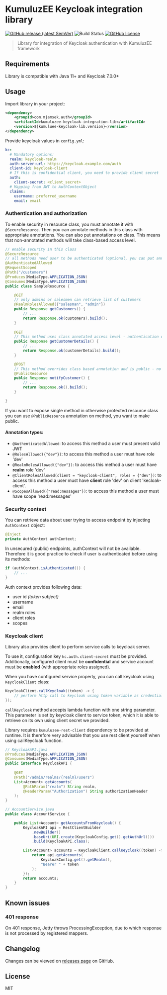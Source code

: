 # KumuluzEE Keycloak integration library

[![GitHub release (latest SemVer)](https://img.shields.io/github/v/release/Jamsek-m/kumuluzee-keycloak-integration-lib)](https://github.com/Jamsek-m/kumuluzee-keycloak-integration-lib/releases)
![Build Status](https://jenkins.mjamsek.com/buildStatus/icon?job=kumuluzee-keycloak-integration-lib)
[![GitHub license](https://img.shields.io/github/license/Jamsek-m/kumuluzee-keycloak-integration-lib)](https://github.com/Jamsek-m/kumuluzee-keycloak-integration-lib/blob/master/LICENSE)

> Library for integration of Keycloak authentication with KumuluzEE framework

## Requirements

Library is compatible with Java 11+ and Keycloak 7.0.0+

## Usage

Import library in your project:
```xml
<dependency>
    <groupId>com.mjamsek.auth</groupId>
    <artifactId>kumuluzee-keycloak-integration-lib</artifactId>
    <version>${kumuluee-keycloak-lib.version}</version>
</dependency>
``` 

Provide keycloak values in `config.yml`:

```yaml
kc:
  # Mandatory options:
  realm: keycloak-realm
  auth-server-url: https://keycloak.example.com/auth
  client-id: keycloak-client
  # If this is confidential client, you need to provide client secret
  auth:
    client-secret: <client_secret>
  # Mapping from JWT to AuthContextObject 
  claims:
    username: preferred_username
    email: email
```

### Authentication and authorization

To enable security in resource class, you must annotate it with `@SecureResource`. Then you can annotate methods in this class with appropriate annotations. You can also put annotations on class. This means that non-annotated methods will take class-based access level.

```java
// enable security in this class
@SecureResource
// all methods need user to be authenticated (optional, you can put annotations on method only)
@AuthenticatedAllowed
@RequestScoped
@Path("/customers")
@Produces(MediaType.APPLICATION_JSON)
@Consumes(MediaType.APPLICATION_JSON)
public class SampleResource {

    @GET
    // only admins or salesmen can retrieve list of customers
    @RealmRolesAllowed({"salesman", "admin"})
    public Response getCustomers() {
        // ... 
        return Response.ok(customers).build();
    }
    
    @GET
    // This method uses class annotated access level - authentication only
    public Response getCustomerDetails() {
        // ... 
        return Response.ok(customerDetails).build();
    }

    @POST
    // This method overrides class based annotation and is public - no authentication needed
    @PublicResource
    public Response notifyCustomer() {
        // ... 
        return Response.ok().build();
    }

}
```

If you want to expose single method in otherwise protected resource class you can use `@PublicResource` annotation on method, you want to make public.

#### Annotation types:

* `@AuthenticatedAllowed`: to access this method a user must present valid JWT
* `@RolesAllowed({"dev"})`: to access this method a user must have role 'dev'
* `@RealmRolesAllowed({"dev"})`: to access this method a user must have **realm** role 'dev'
* `@ClientRolesAllowed(client = "keycloak-client", roles = {"dev"})`: to access this method a user must have **client** role 'dev' on client 'kecloak-client'.
* `@ScopesAllowed({"read:messages"})`: to access this method a user must have scope 'read:messages'

### Security context

You can retrieve data about user trying to access endpoint by injecting `AuthContext` object:

```java
@Inject
private AuthContext authContext;
```

In unsecured (public) endpoints, authContext will not be available. Therefore it is good practice to check if user is authenticated before using its methods:
```java
if (authContext.isAuthenticated()) {
    // ...
}
``` 

Auth context provides following data: 

* user id *(token subject)*
* username
* email
* realm roles
* client roles
* scopes

### Keycloak client

Library also provides client to perform service calls to keycloak server.

To use it, configuration key `kc.auth.client-secret` must be provided. Additionally, configured client must be **confidential** and service account must be **enabled** (with appropriate roles assigned).

When you have configured service properly, you can call keycloak using `KeycloakClient` class:

```java
KeycloakClient.callKeycloak((token) -> {
    // perform http call to keycloak using token variable as credential
});
```

`callKeycloak` method accepts lambda function with one string parameter. This parameter is set by keycloak client to service token, which it is able to retrieve on its own using client secret we provided.

Library requires `kumuluzee-rest-client` dependency to be provided at runtime. It is therefore very advisable that you use rest client  yourself when using callKeycloak function.

```java
// KeycloakAPI.java
@Produces(MediaType.APPLICATION_JSON)
@Consumes(MediaType.APPLICATION_JSON)
public interface KeycloakAPI {
   
    @GET
    @Path("/admin/realms/{realm}/users")
    List<Account> getAccounts(
        @PathParam("realm") String realm,
        @HeaderParam("Authorization") String authorizationHeader
    );
}
``` 

```java
// AccountService.java
public class AccountService {

    public List<Account> getAccountsFromKeycloak() {
        KeycloakAPI api = RestClientBuilder
            .newBuilder()
            .baseUri(URI.create(KeycloakConfig.get().getAuthUrl()))
            .build(KeycloakAPI.class);

        List<Account> accounts = KeycloakClient.callKeycloak((token) -> {
            return api.getAccounts(
                KeycloakConfig.get().getRealm(),
                "Bearer " + token
            );
        });
        return accounts;
    }
}
```

## Known issues


### 401 response

On 401 response, Jetty throws ProcessingException, due to which response is not processed by registered mappers.


## Changelog

Changes can be viewed on [releases page](https://github.com/Jamsek-m/kumuluzee-keycloak-integration-lib/releases) on GitHub.

## License

MIT
